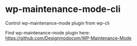 # wp-maintenance-mode-cli
Control wp-maintenance-mode plugin from wp-cli

Find wp-maintenance-mode plugin here: https://github.com/Designmodocom/WP-Maintenance-Mode
